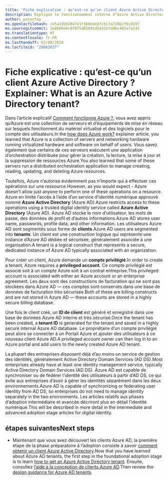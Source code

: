 ```yaml
---
title: 'Fiche explicative : qu’est-ce qu’un client Azure Active Directory ?'
description: Explique le fonctionnement interne d’Azure Active Directory en matière d’identité en tant que service (IDaaS) dans Azure.
author: petertay
ms.openlocfilehash: ce5a33b92047e1f360eee8fcbc7a726bcf8cd19f
ms.sourcegitcommit: 2e8b06e9c07875d65b91d5431bfd4bc465a7a242
ms.translationtype: HT
ms.contentlocale: fr-FR
ms.lasthandoff: 02/09/2018
ms.locfileid: "29062037"
---
```

# <a name="explainer-what-is-an-azure-active-directory-tenant"></a><span data-ttu-id="f6edd-103">Fiche explicative : qu’est-ce qu’un client Azure Active Directory ?</span><span class="sxs-lookup"><span data-stu-id="f6edd-103">Explainer: What is an Azure Active Directory tenant?</span></span>

<span data-ttu-id="f6edd-104">Dans l’article explicatif [Comment fonctionne Azure ?](azure-explainer.md), vous avez appris qu’Azure est une collection de serveurs et d’équipements de mise en réseau sur lesquels fonctionnent du matériel virtualisé et des logiciels pour le compte des utilisateurs.</span><span class="sxs-lookup"><span data-stu-id="f6edd-104">In the [how does Azure work?](azure-explainer.md) explainer article, you learned that Azure is a collection of servers and networking hardware running virtualized hardware and software on behalf of users.</span></span> <span data-ttu-id="f6edd-105">Vous savez également que certains de ces serveurs exécutent une application d’orchestration distribuée pour gérer la création, la lecture, la mise à jour et la suppression de ressources Azure.</span><span class="sxs-lookup"><span data-stu-id="f6edd-105">You also learned that some of these servers run a distributed orchestration application to manage creating, reading, updating, and deleting Azure resources.</span></span>

<span data-ttu-id="f6edd-106">Toutefois, Azure n’autorise évidemment pas n’importe qui à effectuer ces opérations sur une ressource.</span><span class="sxs-lookup"><span data-stu-id="f6edd-106">However, as you would expect - Azure doesn't allow just anyone to perform one of these operations on a resource.</span></span> <span data-ttu-id="f6edd-107">Azure en limite l’accès à l’aide d’un service d’identité numérique approuvé nommé **Azure Active Directory** (Azure AD).</span><span class="sxs-lookup"><span data-stu-id="f6edd-107">Azure restricts access to these operations using a trusted digital identity service called **Azure Active Directory** (Azure AD).</span></span> <span data-ttu-id="f6edd-108">Azure AD stocke le nom d’utilisateur, les mots de passe, des données de profil et d’autres informations.</span><span class="sxs-lookup"><span data-stu-id="f6edd-108">Azure AD stores user name, passwords, profile data, and other information.</span></span> <span data-ttu-id="f6edd-109">Les utilisateurs Azure AD sont segmentés sous forme de **clients**.</span><span class="sxs-lookup"><span data-stu-id="f6edd-109">Azure AD users are segmented into **tenants**.</span></span> <span data-ttu-id="f6edd-110">Un client est une construction logique qui représente une instance d’Azure AD dédiée et sécurisée, généralement associée à une organisation.</span><span class="sxs-lookup"><span data-stu-id="f6edd-110">A tenant is a logical construct that represents a secure, dedicated instance of Azure AD typically associated with an organization.</span></span>

<span data-ttu-id="f6edd-111">Pour créer un client, Azure demande un **compte privilégié**.</span><span class="sxs-lookup"><span data-stu-id="f6edd-111">In order to create a tenant, Azure requires a **privileged account**.</span></span> <span data-ttu-id="f6edd-112">Ce compte privilégié est associé soit à un compte Azure soit à un contrat entreprise.</span><span class="sxs-lookup"><span data-stu-id="f6edd-112">This privileged account is associated with either an Azure account or an enterprise agreement.</span></span> <span data-ttu-id="f6edd-113">Les deux sont des constructions de facturation qui ne sont pas stockées dans Azure AD &mdash; ces comptes sont conservés dans une base de données de facturation très sécurisée.</span><span class="sxs-lookup"><span data-stu-id="f6edd-113">Both of these are billing constructs and are not stored in Azure AD &mdash; these accounts are stored in a highly secure billing database.</span></span> 

<span data-ttu-id="f6edd-114">Une fois le client créé, un **ID de client** est généré et enregistré dans une base de données Azure AD interne et très sécurisé.</span><span class="sxs-lookup"><span data-stu-id="f6edd-114">Once the tenant has been created, a **tenant ID** is generated for the tenant and saved in a highly secure internal Azure AD database.</span></span> <span data-ttu-id="f6edd-115">Le propriétaire d’un compte privilégié peut alors se connecter à un Portail Azure et ajouter des utilisateurs à ce nouveau client Azure AD.</span><span class="sxs-lookup"><span data-stu-id="f6edd-115">A privileged account owner can then log in to an Azure portal and add users to the newly created Azure AD tenant.</span></span> 

<span data-ttu-id="f6edd-116">La plupart des entreprises disposent déjà d’au moins un service de gestion des identités, généralement Active Directory Domain Services (AD DS).</span><span class="sxs-lookup"><span data-stu-id="f6edd-116">Most enterprises already have at least one identity management service, typically Active Directory Domain Services (AD DS).</span></span> <span data-ttu-id="f6edd-117">Azure AD est capable de synchroniser ou de fédérer l’identité des utilisateurs à partir d’AD DS, ce qui évite aux entreprises d’avoir à gérer les identités séparément dans les deux environnements.</span><span class="sxs-lookup"><span data-stu-id="f6edd-117">Azure AD is capable of synchronizing or federating user identity from AD DS, so enterprises do not need to manage identity separately in the two environments.</span></span> <span data-ttu-id="f6edd-118">Les articles relatifs aux phases d’adoption intermédiaire et avancée décriront plus en détail l’identité numérique.</span><span class="sxs-lookup"><span data-stu-id="f6edd-118">This will be described in more detail in the intermediate and advanced adoption stage articles for digital identity.</span></span>

## <a name="next-steps"></a><span data-ttu-id="f6edd-119">étapes suivantes</span><span class="sxs-lookup"><span data-stu-id="f6edd-119">Next steps</span></span>

* <span data-ttu-id="f6edd-120">Maintenant que vous avez découvert les clients Azure AD, la première étape de la phase préparatoire à l’adoption consiste à savoir [comment obtenir un client Azure Active Directory][how-to-get-aad-tenant].</span><span class="sxs-lookup"><span data-stu-id="f6edd-120">Now that you have learned about Azure AD tenants, the first step in the foundational adoption stage is to learn [how to get an Azure Active Directory tenant][how-to-get-aad-tenant].</span></span> <span data-ttu-id="f6edd-121">Ensuite, consultez [l’aide à la conception de clients Azure AD](tenant.md).</span><span class="sxs-lookup"><span data-stu-id="f6edd-121">Then review the [design guidance for Azure AD tenants](tenant.md).</span></span>

<!-- Links -->
[how-to-get-aad-tenant]: /azure/active-directory/develop/active-directory-howto-tenant?toc=/azure/architecture/cloud-adoption-guide/toc.json
